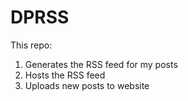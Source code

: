 # DPRSS

This repo:

1. Generates the RSS feed for my posts
2. Hosts the RSS feed
3. Uploads new posts to website